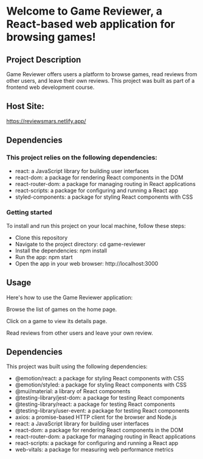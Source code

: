 # Welcome to Game Reviewer, a React-based web application for browsing games!

## Project Description

Game Reviewer offers users a platform to browse games, read reviews from other users, and leave their own reviews. This project was built as part of a frontend web development course.

##  Host Site: 

https://reviewsmars.netlify.app/

## Dependencies

### This project relies on the following dependencies:

- react: a JavaScript library for building user interfaces
- react-dom: a package for rendering React components in the DOM
- react-router-dom: a package for managing routing in React applications
- react-scripts: a package for configuring and running a React app
- styled-components: a package for styling React components with CSS

### Getting started

To install and run this project on your local machine, follow these steps:

- Clone this repository
- Navigate to the project directory: cd game-reviewer
- Install the dependencies: npm install
- Run the app: npm start
- Open the app in your web browser: http://localhost:3000

## Usage
Here's how to use the Game Reviewer application:

Browse the list of games on the home page.

Click on a game to view its details page.

Read reviews from other users and leave your own review.

## Dependencies

This project was built using the following dependencies:

- @emotion/react: a package for styling React components with CSS
- @emotion/styled: a package for styling React components with CSS
- @mui/material: a library of React components
- @testing-library/jest-dom: a package for testing React components
- @testing-library/react: a package for testing React components
- @testing-library/user-event: a package for testing React components
- axios: a promise-based HTTP client for the browser and Node.js
- react: a JavaScript library for building user interfaces
- react-dom: a package for rendering React components in the DOM
- react-router-dom: a package for managing routing in React applications
- react-scripts: a package for configuring and running a React app
- web-vitals: a package for measuring web performance metrics
